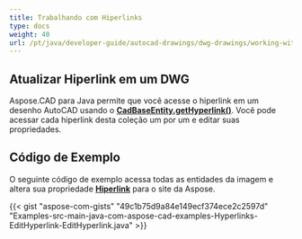 ```yaml
---
title: Trabalhando com Hiperlinks
type: docs
weight: 40
url: /pt/java/developer-guide/autocad-drawings/dwg-drawings/working-with-hyperlinks/
---
```


## **Atualizar Hiperlink em um DWG**

Aspose.CAD para Java permite que você acesse o hiperlink em um desenho AutoCAD usando o [**CadBaseEntity.getHyperlink()**](https://reference.aspose.com/cad/java/com.aspose.cad.fileformats.cad.cadobjects/CadBaseEntity#getHyperlink--). Você pode acessar cada hiperlink desta coleção um por um e editar suas propriedades.

## Código de Exemplo

O seguinte código de exemplo acessa todas as entidades da imagem e altera sua propriedade [**Hiperlink**](https://reference.aspose.com/cad/java/com.aspose.cad.fileformats.cad.cadobjects/CadBaseEntity#setHyperlink-java.lang.String-) para o site da Aspose.

{{< gist "aspose-com-gists" "49c1b75d9a84e149ecf374ece2c2597d" "Examples-src-main-java-com-aspose-cad-examples-Hyperlinks-EditHyperlink-EditHyperlink.java" >}}
